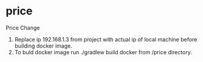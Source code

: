 # price
Price Change

1. Replace ip 192.168.1.3 from project with actual ip of local machine before building docker image.
2. To buld docker image run ./gradlew build docker from <REPO>/price directory. 
